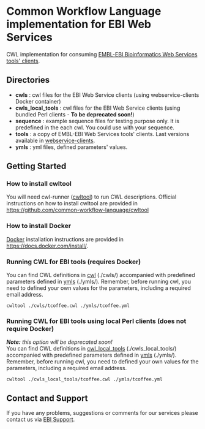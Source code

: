 # Common Workflow Language implementation for EBI Web Services
CWL implementation for consuming [EMBL-EBI Bioinformatics Web Services tools' clients](https://github.com/ebi-wp/webservice-clients).

## Directories
- **cwls** : cwl files for the EBI Web Service clients (using webservice-clients Docker container)
- **cwls_local_tools** : cwl files for the EBI Web Service clients (using bundled Perl clients - **To be deprecated soon!**)
- **sequence** : example sequence files for testing purpose only. It is predefined in the each cwl. You could use with your sequence. 
- **tools** : a copy of EMBL-EBI Web Services tools' clients. Last versions available in [webservice-clients](https://github.com/ebi-wp/webservice-clients).
- **ymls** : yml files, defined parameters' values.


## Getting Started
### How to install cwltool
You will need cwl-runner ([cwltool](https://github.com/common-workflow-language/cwltool)) to run CWL descriptions. Official instructions on how to install cwltool are provided in https://github.com/common-workflow-language/cwltool

### How to install Docker
[Docker](https://www.docker.com/) installation instructions are provided in https://docs.docker.com/install/.

### Running CWL for EBI tools (requires Docker)

You can find CWL definitions in [cwl](cwl) (./cwls/) accompanied with predefined parameters defined in [ymls](ymls) (./ymls/). 
Remember, before running cwl, you need to defined your own values for the parameters, including a required email address. 

```
cwltool ./cwls/tcoffee.cwl ./ymls/tcoffee.yml
```


### Running CWL for EBI tools using local Perl clients (does not require Docker)

_**Note:** this option will be deprecated soon!_  
You can find CWL definitions in [cwl_local_tools](cwl_local_tools) (./cwls_local_tools/) accompanied with predefined parameters defined in [ymls](ymls) (./ymls/). 
Remember, before running cwl, you need to defined your own values for the parameters, including a required email address. 


```
cwltool ./cwls_local_tools/tcoffee.cwl ./ymls/tcoffee.yml
```

## Contact and Support

If you have any problems, suggestions or comments for our services please
contact us via [EBI Support](http://www.ebi.ac.uk/support/index.php?query=WebServices).
